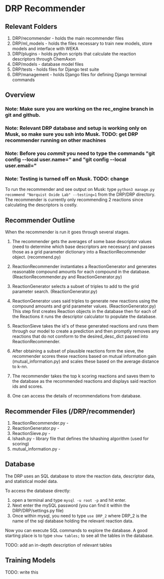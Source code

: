 # DRP Recommender

## Relevant Folders

1. DRP/recommender - holds the main recommender files
2. DRP/ml_models - holds the files necessary to train new models, store models and interface with WEKA
3. DRP/plugins - holds python scripts that calculate the reaction descriptors through ChemAxon
4. DRP/models - database model files
5. DRP/tests - holds files for Django test suite
6. DRP/management - holds Django files for defining Django terminal commands

## Overview

### Note: Make sure you are working on the rec_engine branch in git and github.

### Note: Relevant DRP database and setup is working only on Musk, so make sure you ssh into Musk. TODO: get DRP recommender running on other machines

### Note: Before you _commit_ you need to type the commands "git config --local user.name=<YOUR GITHUB USER HERE>" and "git config --local user.email=<THE EMAIL YOU USED TO SIGN UP TO GITHUB WITH>"
### Note: Testing is turned off on Musk. TODO: change

To run the recommender and see output on Musk: type ```python3 manage.py recommend "Norquist Oxide Lab" --testing=1```
from the DRP/DRP directory. The recommender is currently only recommending 2 reactions since calculating the descriptors is costly.

## Recommender Outline

When the recommender is run it goes through several stages.

1. The recommender gets the averages of some base descriptor values (need to determine which base descriptors are necessary) and passes those as a grid parameter dictionary into a ReactionRecommender object. (recommend.py)

2. ReactionRecommender instantiates a ReactionGenerator and generates reasonable compound amounts for each compound in the database. (ReactionRecommender.py and ReactionGenerator.py)

3. ReactionGenerator selects a subset of triples to add to the grid parameter search. (ReactionGenerator.py)

4. ReactionGenerator uses said triples to generate new reactions using the compound amounts and grid parameter values. (ReactionGenerator.py) This step first creates Reaction objects in the database then for each of the Reactions it runs the descriptor calculator to populate the database.

5. ReactionSieve takes the id's of these generated reactions and runs them through our model to create a prediction and then promptly removes any reactions that do not comform to the desired_desc_dict passed into ReactionRecommender.

6. After obtaining a subset of plausible reactions form the sieve, the recommender scores these reactions based on mutual information gain (mutual_information.py) and scales these based on the average distance to k-nn.

7. The recommender takes the top k scoring reactions and saves them to the database as the recommended reactions and displays said reaction ids and scores.

8. One can access the details of recommendations from database.

## Recommender Files (/DRP/recommender)

1. ReactionRecommender.py - 
2. ReactionGenerator.py - 
3. ReactionSieve.py -
4. lshash.py - library file that defines the lshashing algorithm (used for scoring)
5. mutual_information.py - 

## Database

The DRP uses an SQL database to store the reaction data, descriptor data, and statistical model data.

To access the database directly:

1. open a terminal and type ```mysql -u root -p``` and hit enter.
2. Next enter the mySQL password (you can find it within the DRP/DRP/settings.py file)
3. Once within mysql, you need to type ```use DRP_2``` where DRP_2 is the name of the sql database holding the relevant reaction data.

Now you can execute SQL commands to explore the database. A good starting place is to type ```show tables;``` to see all the tables in the database.

TODO: add an in-depth description of relevant tables


## Training Models

TODO: write this



